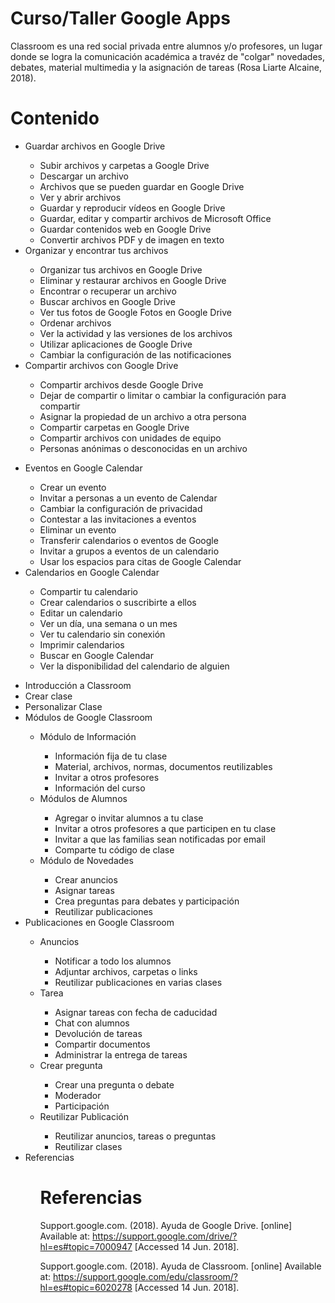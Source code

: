 # Curso/Taller Google Apps

Classroom es una red social privada entre alumnos y/o profesores, un lugar donde se logra la comunicación académica a travéz de "colgar" novedades, debates, material multimedia y la asignación de tareas (Rosa Liarte Alcaine, 2018).


# Contenido
<ul>
  <li>Guardar archivos en Google Drive</li>
    <ul>
      <li>Subir archivos y carpetas a Google Drive </li>
      <li>Descargar un archivo</li>
      <li>Archivos que se pueden guardar en Google Drive</li>
      <li>Ver y abrir archivos</li>
      <li>Guardar y reproducir vídeos en Google Drive</li>
      <li>Guardar, editar y compartir archivos de Microsoft Office</li>
      <li>Guardar contenidos web en Google Drive</li>
      <li>Convertir archivos PDF y de imagen en texto</li>     
    </ul>
  <li>Organizar y encontrar tus archivos</li>
    <ul>
      <li>Organizar tus archivos en Google Drive</li>
      <li>Eliminar y restaurar archivos en Google Drive</li>
      <li>Encontrar o recuperar un archivo</li>
      <li>Buscar archivos en Google Drive</li>
      <li>Ver tus fotos de Google Fotos en Google Drive</li>
      <li>Ordenar archivos</li>
      <li>Ver la actividad y las versiones de los archivos</li>
      <li>Utilizar aplicaciones de Google Drive</li>
      <li>Cambiar la configuración de las notificaciones</li>
    </ul>
  <li>Compartir archivos con Google Drive</li> 
    <ul>
      <li>Compartir archivos desde Google Drive</li>
      <li>Dejar de compartir o limitar o cambiar la configuración para compartir</li>
      <li>Asignar la propiedad de un archivo a otra persona</li>
      <li>Compartir carpetas en Google Drive</li>
      <li>Compartir archivos con unidades de equipo</li>
      <li>Personas anónimas o desconocidas en un archivo</li>
    </ul> 
</ul>

<ul>
  <li>Eventos en Google Calendar</li>
    <ul>
      <li>Crear un evento</li>
      <li>Invitar a personas a un evento de Calendar</li>
      <li>Cambiar la configuración de privacidad</li>
      <li>Contestar a las invitaciones a eventos</li>
      <li>Eliminar un evento</li>
      <li>Transferir calendarios o eventos de Google</li>
      <li>Invitar a grupos a eventos de un calendario</li>
      <li>Usar los espacios para citas de Google Calendar</li>
    </ul>
  <li>Calendarios en Google Calendar</li>
    <ul>
      <li>Compartir tu calendario</li>
      <li>Crear calendarios o suscribirte a ellos</li>
      <li>Editar un calendario</li>
      <li>Ver un día, una semana o un mes</li>
      <li>Ver tu calendario sin conexión</li>
      <li>Imprimir calendarios</li>
      <li>Buscar en Google Calendar</li>
      <li>Ver la disponibilidad del calendario de alguien</li>  
   </ul>
</ul>

<ul>
<li>Introducción a Classroom</li>
<li>Crear clase</li>
<li>Personalizar Clase</li>
<li>Módulos de Google Classroom </li>
<ul>
<li>Módulo de Información</li>
  <ul>
    <li>Información fija de tu clase</li>
    <li>Material, archivos, normas, documentos reutilizables</li>
    <li>Invitar a otros profesores</li>
    <li>Información del curso</li>
  </ul>
<li>Módulos de Alumnos</li>
  <ul>
    <li>Agregar o invitar alumnos a tu clase</li>
    <li>Invitar a otros profesores a que participen en tu clase</li>
    <li>Invitar a que las familias sean notificadas por email</li>
    <li>Comparte tu código de clase</li>
  </ul>
<li>Módulo de Novedades</li>
  <ul>
    <li>Crear anuncios</li>
    <li>Asignar tareas</li>
    <li>Crea preguntas para debates y participación</li>
    <li>Reutilizar publicaciones</li>
  </ul>
</ul>
<li>Publicaciones en Google Classroom</li>
<ul>
<li>Anuncios</li>
  <ul>
    <li>Notificar a todo los alumnos</li>
    <li>Adjuntar archivos, carpetas o links</li>
    <li>Reutilizar publicaciones en varias clases</li>
  </ul>
<li>Tarea</li>
  <ul>
    <li>Asignar tareas con fecha de caducidad</li>
    <li>Chat con alumnos</li>
    <li>Devolución de tareas</li>
    <li>Compartir documentos</li>
    <li>Administrar la entrega de tareas</li>
  </ul>
<li>Crear pregunta</li>
  <ul>
    <li>Crear una pregunta o debate</li>
    <li>Moderador</li>
    <li>Participación</li>
  </ul>
<li>Reutilizar Publicación</li>
  <ul>
    <li>Reutilizar anuncios, tareas o preguntas</li>
    <li>Reutilizar clases</li>
  </ul>
</ul>
<li>Referencias</li>
<ul>

# Referencias
  
  Support.google.com. (2018). Ayuda de Google Drive. [online] Available at: https://support.google.com/drive/?hl=es#topic=7000947 [Accessed 14 Jun. 2018].

  Support.google.com. (2018). Ayuda de Classroom. [online] Available at: https://support.google.com/edu/classroom/?hl=es#topic=6020278 [Accessed 14 Jun. 2018].

